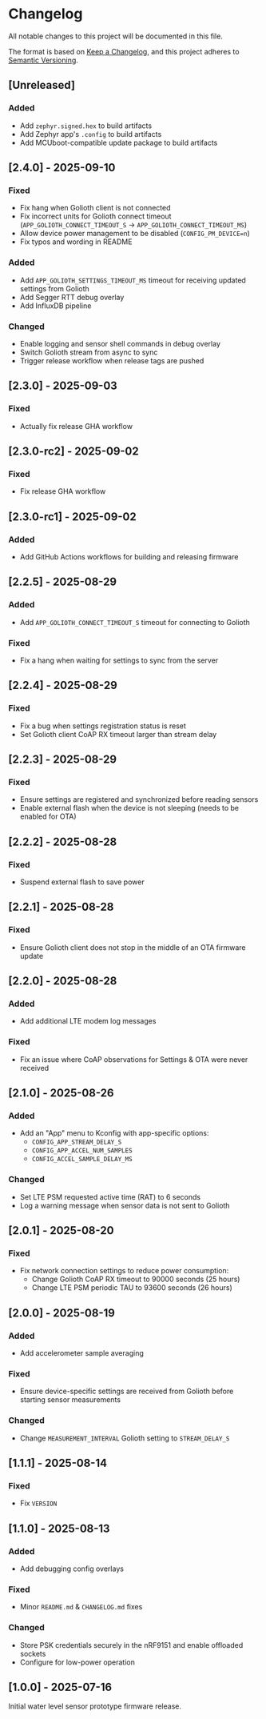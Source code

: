 <!-- SPDX-FileCopyrightText: 2025 Common Ground Electronics <https://cgnd.dev> -->
<!-- SPDX-License-Identifier: Apache-2.0 -->

# Changelog

All notable changes to this project will be documented in this file.

The format is based on [Keep a Changelog](https://keepachangelog.com/en/1.1.0/), and this project adheres to [Semantic Versioning](https://semver.org/spec/v2.0.0.html).

## [Unreleased]

### Added

- Add `zephyr.signed.hex` to build artifacts
- Add Zephyr app's `.config` to build artifacts
- Add MCUboot-compatible update package to build artifacts

## [2.4.0] - 2025-09-10

### Fixed

- Fix hang when Golioth client is not connected
- Fix incorrect units for Golioth connect timeout (`APP_GOLIOTH_CONNECT_TIMEOUT_S` → `APP_GOLIOTH_CONNECT_TIMEOUT_MS`)
- Allow device power management to be disabled (`CONFIG_PM_DEVICE=n`)
- Fix typos and wording in README

### Added

- Add `APP_GOLIOTH_SETTINGS_TIMEOUT_MS` timeout for receiving updated settings from Golioth
- Add Segger RTT debug overlay
- Add InfluxDB pipeline

### Changed

- Enable logging and sensor shell commands in debug overlay
- Switch Golioth stream from async to sync
- Trigger release workflow when release tags are pushed

## [2.3.0] - 2025-09-03

### Fixed

- Actually fix release GHA workflow

## [2.3.0-rc2] - 2025-09-02

### Fixed

- Fix release GHA workflow

## [2.3.0-rc1] - 2025-09-02

### Added

- Add GitHub Actions workflows for building and releasing firmware

## [2.2.5] - 2025-08-29

### Added

- Add `APP_GOLIOTH_CONNECT_TIMEOUT_S` timeout for connecting to Golioth

### Fixed

- Fix a hang when waiting for settings to sync from the server

## [2.2.4] - 2025-08-29

### Fixed

- Fix a bug when settings registration status is reset
- Set Golioth client CoAP RX timeout larger than stream delay

## [2.2.3] - 2025-08-29

### Fixed

- Ensure settings are registered and synchronized before reading sensors
- Enable external flash when the device is not sleeping (needs to be enabled for OTA)

## [2.2.2] - 2025-08-28

### Fixed

- Suspend external flash to save power

## [2.2.1] - 2025-08-28

### Fixed

- Ensure Golioth client does not stop in the middle of an OTA firmware update

## [2.2.0] - 2025-08-28

### Added

- Add additional LTE modem log messages

### Fixed

- Fix an issue where CoAP observations for Settings & OTA were never received

## [2.1.0] - 2025-08-26

### Added

- Add an "App" menu to Kconfig with app-specific options:
  - `CONFIG_APP_STREAM_DELAY_S`
  - `CONFIG_APP_ACCEL_NUM_SAMPLES`
  - `CONFIG_ACCEL_SAMPLE_DELAY_MS`

### Changed

- Set LTE PSM requested active time (RAT) to 6 seconds
- Log a warning message when sensor data is not sent to Golioth

## [2.0.1] - 2025-08-20

### Fixed

- Fix network connection settings to reduce power consumption:
  - Change Golioth CoAP RX timeout to 90000 seconds (25 hours)
  - Change LTE PSM periodic TAU to 93600 seconds (26 hours)

## [2.0.0] - 2025-08-19

### Added

- Add accelerometer sample averaging

### Fixed

- Ensure device-specific settings are received from Golioth before starting sensor measurements

### Changed

- Change `MEASUREMENT_INTERVAL` Golioth setting to `STREAM_DELAY_S`

## [1.1.1] - 2025-08-14

### Fixed

- Fix `VERSION`

## [1.1.0] - 2025-08-13

### Added

- Add debugging config overlays

### Fixed

- Minor `README.md` & `CHANGELOG.md` fixes

### Changed

- Store PSK credentials securely in the nRF9151 and enable offloaded sockets
- Configure for low-power operation

## [1.0.0] - 2025-07-16

Initial water level sensor prototype firmware release.

